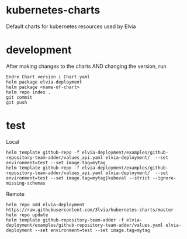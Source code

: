 # kubernetes-charts
Default charts for kubernetes resources used by Elvia

# development

After making changes to the charts AND changing the version, run
```
Endre Chart version i Chart.yaml
helm package elvia-deployment
helm package <name-of-chart>
helm repo index .
git commit
git push
```

# test

Local
```
helm template github-repo -f elvia-deployment/examples/github-repository-team-adder/values_api.yaml elvia-deployment/  --set environment=test --set image.tag=mytag
helm template github-repo -f elvia-deployment/examples/github-repository-team-adder/values_api.yaml elvia-deployment/  --set environment=test --set image.tag=mytag|kubeval --strict --ignore-missing-schemas
```

Remote
```
helm repo add elvia-deployment https://raw.githubusercontent.com/3lvia/kubernetes-charts/master
helm repo update
helm template github-repository-team-adder -f elvia-deployment/examples/github-repository-team-adder/values.yaml elvia-deployment --set environment=test --set image.tag=mytag
```
